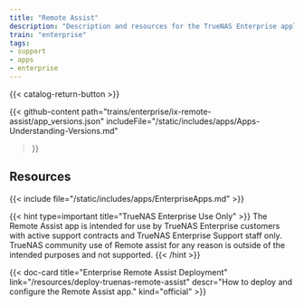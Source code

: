 ```yaml
---
title: "Remote Assist"
description: "Description and resources for the TrueNAS Enterprise application called Remote Assist."
train: "enterprise"
tags:
- support
- apps
- enterprise
---
```


{{< catalog-return-button >}}

{{< github-content 
    path="trains/enterprise/ix-remote-assist/app_versions.json"
	includeFile="/static/includes/apps/Apps-Understanding-Versions.md"
>}}

## Resources

{{< include file="/static/includes/apps/EnterpriseApps.md" >}}

{{< hint type=important title="TrueNAS Enterprise Use Only" >}}
The Remote Assist app is intended for use by TrueNAS Enterprise customers with active support contracts and TrueNAS Enterprise Support staff only.
TrueNAS community use of Remote assist for any reason is outside of the intended purposes and not supported.
{{< /hint >}}

<div class="docs-sections">

{{< doc-card title="Enterprise Remote Assist Deployment" link="/resources/deploy-truenas-remote-assist"
descr="How to deploy and configure the Remote Assist app." kind="official" >}}

</div>